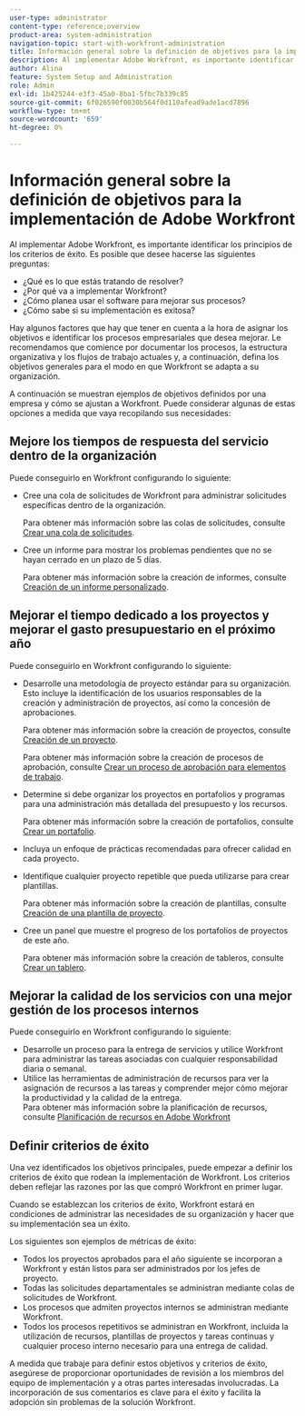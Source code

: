 ```yaml
---
user-type: administrator
content-type: reference;overview
product-area: system-administration
navigation-topic: start-with-workfront-administration
title: Información general sobre la definición de objetivos para la implementación de Adobe Workfront
description: Al implementar Adobe Workfront, es importante identificar los principios de los criterios de éxito. Le recomendamos que comience por documentar los procesos, la estructura organizativa y los flujos de trabajo actuales y, a continuación, defina los objetivos generales para el modo en que Workfront se adapta a su organización.
author: Alina
feature: System Setup and Administration
role: Admin
exl-id: 1b425244-e3f3-45a0-8ba1-5fbc7b339c85
source-git-commit: 6f026590f0030b564f0d110afead9ade1acd7896
workflow-type: tm+mt
source-wordcount: '659'
ht-degree: 0%

---
```


# Información general sobre la definición de objetivos para la implementación de Adobe Workfront

<!--Audited: 12/2023-->

Al implementar Adobe Workfront, es importante identificar los principios de los criterios de éxito. Es posible que desee hacerse las siguientes preguntas:

* ¿Qué es lo que estás tratando de resolver?
* ¿Por qué va a implementar Workfront?
* ¿Cómo planea usar el software para mejorar sus procesos?
* ¿Cómo sabe si su implementación es exitosa?

Hay algunos factores que hay que tener en cuenta a la hora de asignar los objetivos e identificar los procesos empresariales que desea mejorar. Le recomendamos que comience por documentar los procesos, la estructura organizativa y los flujos de trabajo actuales y, a continuación, defina los objetivos generales para el modo en que Workfront se adapta a su organización.

A continuación se muestran ejemplos de objetivos definidos por una empresa y cómo se ajustan a Workfront. Puede considerar algunas de estas opciones a medida que vaya recopilando sus necesidades:

## Mejore los tiempos de respuesta del servicio dentro de la organización

Puede conseguirlo en Workfront configurando lo siguiente:

* Cree una cola de solicitudes de Workfront para administrar solicitudes específicas dentro de la organización.

  Para obtener más información sobre las colas de solicitudes, consulte [Crear una cola de solicitudes](../../manage-work/requests/create-and-manage-request-queues/create-request-queue.md).

* Cree un informe para mostrar los problemas pendientes que no se hayan cerrado en un plazo de 5 días.

  Para obtener más información sobre la creación de informes, consulte [Creación de un informe personalizado](../../reports-and-dashboards/reports/creating-and-managing-reports/create-custom-report.md).

## Mejorar el tiempo dedicado a los proyectos y mejorar el gasto presupuestario en el próximo año

Puede conseguirlo en Workfront configurando lo siguiente:

* Desarrolle una metodología de proyecto estándar para su organización. Esto incluye la identificación de los usuarios responsables de la creación y administración de proyectos, así como la concesión de aprobaciones.

  Para obtener más información sobre la creación de proyectos, consulte [Creación de un proyecto](../../manage-work/projects/create-projects/create-project.md).

  Para obtener más información sobre la creación de procesos de aprobación, consulte [Crear un proceso de aprobación para elementos de trabajo](../../administration-and-setup/customize-workfront/configure-approval-milestone-processes/create-approval-processes.md).

* Determine si debe organizar los proyectos en portafolios y programas para una administración más detallada del presupuesto y los recursos.

  Para obtener más información sobre la creación de portafolios, consulte [Crear un portafolio](../../manage-work/portfolios/create-and-manage-portfolios/create-portfolios.md).

* Incluya un enfoque de prácticas recomendadas para ofrecer calidad en cada proyecto.
* Identifique cualquier proyecto repetible que pueda utilizarse para crear plantillas.

  Para obtener más información sobre la creación de plantillas, consulte [Creación de una plantilla de proyecto](../../manage-work/projects/create-and-manage-templates/create-template.md).

* Cree un panel que muestre el progreso de los portafolios de proyectos de este año.

  Para obtener más información sobre la creación de tableros, consulte [Crear un tablero](../../reports-and-dashboards/dashboards/creating-and-managing-dashboards/create-dashboard.md).

## Mejorar la calidad de los servicios con una mejor gestión de los procesos internos

Puede conseguirlo en Workfront configurando lo siguiente:

* Desarrolle un proceso para la entrega de servicios y utilice Workfront para administrar las tareas asociadas con cualquier responsabilidad diaria o semanal.
* Utilice las herramientas de administración de recursos para ver la asignación de recursos a las tareas y comprender mejor cómo mejorar la productividad y la calidad de la entrega.\
  Para obtener más información sobre la planificación de recursos, consulte [Planificación de recursos en Adobe Workfront](../../resource-mgmt/resource-planning/resource-planning-overview.md)

## Definir criterios de éxito

Una vez identificados los objetivos principales, puede empezar a definir los criterios de éxito que rodean la implementación de Workfront. Los criterios deben reflejar las razones por las que compró Workfront en primer lugar.

Cuando se establezcan los criterios de éxito, Workfront estará en condiciones de administrar las necesidades de su organización y hacer que su implementación sea un éxito.

Los siguientes son ejemplos de métricas de éxito:

* Todos los proyectos aprobados para el año siguiente se incorporan a Workfront y están listos para ser administrados por los jefes de proyecto.
* Todas las solicitudes departamentales se administran mediante colas de solicitudes de Workfront.
* Los procesos que admiten proyectos internos se administran mediante Workfront.
* Todos los procesos repetitivos se administran en Workfront, incluida la utilización de recursos, plantillas de proyectos y tareas continuas y cualquier proceso interno necesario para una entrega de calidad.

A medida que trabaje para definir estos objetivos y criterios de éxito, asegúrese de proporcionar oportunidades de revisión a los miembros del equipo de implementación y a otras partes interesadas involucradas. La incorporación de sus comentarios es clave para el éxito y facilita la adopción sin problemas de la solución Workfront.
